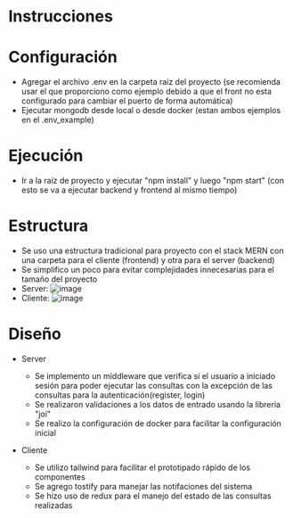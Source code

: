 # Instrucciones

# Configuración
- Agregar el archivo .env en la carpeta raiz del proyecto (se recomienda usar el que proporciono como ejemplo debido a que el front no esta configurado para cambiar el puerto de forma automática)
- Ejecutar mongodb desde local o desde docker (estan ambos ejemplos en el .env_example)

# Ejecución
- Ir a la raíz de proyecto y ejecutar "npm install" y luego "npm start" (con esto se va a ejecutar backend y frontend al mismo tiempo)

# Estructura
- Se uso una estructura tradicional para proyecto con el stack MERN con una carpeta para el cliente (frontend) y otra para el server (backend)
- Se simplifico un poco para evitar complejidades innecesarias para el tamaño del proyecto
- Server:
![image](https://github.com/user-attachments/assets/92eb8ed1-8123-4ef7-91b5-996c346bf998)
- Cliente:
![image](https://github.com/user-attachments/assets/3cc38a52-b460-4c15-9763-268dc21f5f0c)

# Diseño
- Server
  - Se implemento un middleware que verifica si el usuario a iniciado sesión para poder ejecutar las consultas con la excepción de las consultas para la autenticación(register, login)
  - Se realizaron validaciones a los datos de entrado usando la libreria "joi"
  - Se realizo la configuración de docker para facilitar la configuración inicial

- Cliente
  - Se utilizo tailwind para facilitar el prototipado rápido de los componentes
  - Se agrego tostify para manejar las notifaciones del sistema
  - Se hizo uso de redux para el manejo del estado de las consultas realizadas
